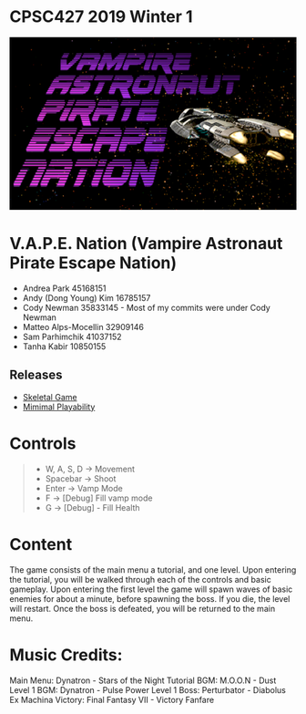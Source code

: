 #  CPSC427 2019 Winter 1
![Image of logo](data/textures/logo.png)
# V.A.P.E. Nation (Vampire Astronaut Pirate Escape Nation)

- Andrea Park 45168151
- Andy (Dong Young) Kim 16785157
- Cody Newman 35833145 - Most of my commits were under Cody Newman
- Matteo Alps-Mocellin 32909146
- Sam Parhimchik 41037152
- Tanha Kabir 10850155

## Releases
- [Skeletal Game](https://github.students.cs.ubc.ca/CPSC427/vape_nation/releases/tag/skeletal-game)
- [Mimimal Playability](https://github.students.cs.ubc.ca/CPSC427/vape_nation/releases/tag/minimal-playability)

# Controls
>- W, A, S, D  -> Movement
>- Spacebar -> Shoot
>- Enter ->  Vamp Mode
>- F -> [Debug] Fill vamp mode
>- G -> [Debug] - Fill Health

# Content
The game consists of the main menu a tutorial, and one level.
Upon entering the tutorial, you will be walked through each of the controls and basic gameplay.
Upon entering the first level the game will spawn waves of basic enemies for about a minute, before spawning the boss.
If you die, the level will restart. Once the boss is defeated, you will be returned to the main menu.


# Music Credits:
Main Menu:      Dynatron - Stars of the Night
Tutorial BGM:   M.O.O.N - Dust
Level 1 BGM:    Dynatron - Pulse Power
Level 1 Boss:   Perturbator - Diabolus Ex Machina
Victory:        Final Fantasy VII - Victory Fanfare
